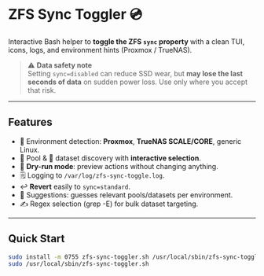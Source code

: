 # ZFS Sync Toggler 💿

Interactive Bash helper to **toggle the ZFS `sync` property** with a clean TUI, icons, logs, and environment hints (Proxmox / TrueNAS).

> ⚠️ **Data safety note**  
> Setting `sync=disabled` can reduce SSD wear, but **may lose the last seconds of data** on sudden power loss. Use only where you accept that risk.

---

## Features

- 🧭 Environment detection: **Proxmox**, **TrueNAS SCALE/CORE**, generic Linux.
- 🫧 Pool & 🧩 dataset discovery with **interactive selection**.
- 🧪 **Dry-run mode**: preview actions without changing anything.
- 🗒️ Logging to `/var/log/zfs-sync-toggle.log`.
- ↩️ **Revert** easily to `sync=standard`.
- 🎯 Suggestions: guesses relevant pools/datasets per environment.
- ✍️ Regex selection (grep -E) for bulk dataset targeting.

---

## Quick Start

```bash
sudo install -m 0755 zfs-sync-toggler.sh /usr/local/sbin/zfs-sync-toggler.sh
sudo /usr/local/sbin/zfs-sync-toggler.sh
